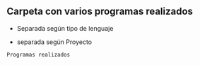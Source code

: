 ## Carpeta con varios programas realizados

-    Separada según tipo de lenguaje

-    separada según Proyecto

`Programas realizados`
